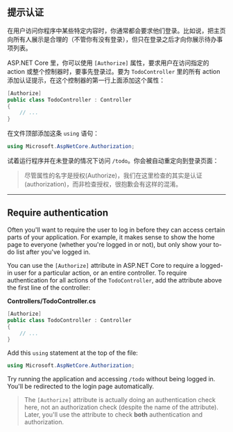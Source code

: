 ## 提示认证

在用户访问你程序中某些特定内容时，你通常都会要求他们登录。比如说，把主页向所有人展示是合理的（不管你有没有登录），但只在登录之后才向你展示待办事项列表。

ASP.NET Core 里，你可以使用 `[Authorize]` 属性，要求用户在访问指定的 action 或整个控制器时，要事先登录过。要为 `TodoController` 里的所有 action 添加认证提示，在这个控制器的第一行上面添加这个属性：

```csharp
[Authorize]
public class TodoController : Controller
{
    // ...
}
```

在文件顶部添加这条 `using` 语句：

```csharp
using Microsoft.AspNetCore.Authorization;
```

试着运行程序并在未登录的情况下访问 `/todo`。你会被自动重定向到登录页面：

> 尽管属性的名字是授权(Authorize)，我们在这里检查的其实是认证(authorization)，而非检查授权，很抱歉会有这样的混淆。

---

## Require authentication

Often you'll want to require the user to log in before they can access certain parts of your application. For example, it makes sense to show the home page to everyone (whether you're logged in or not), but only show your to-do list after you've logged in.

You can use the `[Authorize]` attribute in ASP.NET Core to require a logged-in user for a particular action, or an entire controller. To require authentication for all actions of the `TodoController`, add the attribute above the first line of the controller:

**Controllers/TodoController.cs**

```csharp
[Authorize]
public class TodoController : Controller
{
    // ...
}
```

Add this `using` statement at the top of the file:

```csharp
using Microsoft.AspNetCore.Authorization;
```

Try running the application and accessing `/todo` without being logged in. You'll be redirected to the login page automatically.

> The `[Authorize]` attribute is actually doing an authentication check here, not an authorization check (despite the name of the attribute). Later, you'll use the attribute to check **both** authentication and authorization.
